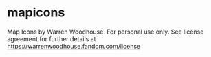 # mapicons
Map Icons by Warren Woodhouse. For personal use only. See license agreement for further details at https://warrenwoodhouse.fandom.com/license
